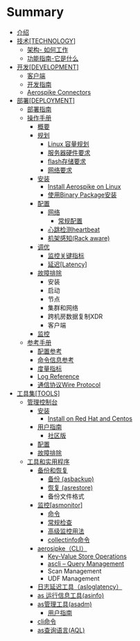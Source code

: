 # Summary

* [介绍](README.md)
* [技术[TECHNOLOGY]](teschenology/ji_672f5b_technology_].md)
   * [架构- 如何工作](teschenology/architecture/jia_6784-_ru_he_gong_zuo.md)
   * [功能指南-它是什么](teschenology/feature/gong_neng_zhi_5357-_ta_shi_shi_yao.md)
* [开发[DEVELOPMENT]](devlopment/kai_53d15b_development_].md)
   * [客户端](devlopment/client/ke_hu_duan.md)
   * [开发指南](devlopment/guides/kai_fa_zhi_nan.md)
   * [Aerospike Connectors](devlopment/connectors/aerospike_connectors.md)
* [部署[DEPLOYMENT]](deployment/bu_7f725b_deployment_].md)
   * [部署指南](deployment/guides/bu_shu_zhi_nan.md)
   * [操作手册](deployment/operations/cao_zuo_shou_ce.md)
       * [概要](deployment/operations/gai_yao.md)
       * [规划](deployment/operations/ji_hua.md)
           * [Linux 容量规划](deployment/operations/linux_rong_liang_gui_hua.md)
           * [服务器硬件要求](deployment/operations/fu_wu_qi_ying_jian_yao_qiu.md)
           * [flash存储要求](deployment/operations/flashcun_chu_yao_qiu.md)
           * [网络要求](deployment/operations/wang_luo_yao_qiu.md)
       * [安装](deployment/operations/an_zhuang.md)
           * [Install Aerospike on Linux](deployment/operations/install_aerospike_on_linux.md)
           * [使用Binary Package安装](deployment/operations/shi_yong_binary_package_an_zhuang.md)
       * [配置](deployment/operations/pei_zhi.md)
           * [网络](deployment/operations/wang_luo.md)
               * [常规配置](deployment/operations/chang_gui_pei_zhi.md)
           * [心跳检测heartbeat](deployment/operations/xin_tiao_jian_ce_heartbeat.md)
           * [机架感知(Rack aware)](deployment/operations/ji_jia_gan_77e528_rack_aware.md)
       * [调优](deployment/operations/diao_you.md)
           * [监控关键指标](deployment/operations/jian_kong_guan_jian_zhi_biao.md)
           * [延迟[Latency]](deployment/operations/yan_8fdf5b_latency_].md)
       * [故障排除](deployment/operations/gu_zhang_pai_chu.md)
           * 安装
           * 启动
           * 节点
           * 集群和网络
           * 跨机房数据复制XDR
           * 客户端
       * [监控](deployment/operations/jian_kong.md)
   * [参考手册](deployment/reference/can_kao_shou_ce.md)
       * [配置参考](deployment/reference/pei_zhi_can_kao.md)
       * [命令信息参考](deployment/reference/ming_ling_xin_xi_can_kao.md)
       * [度量指标](deployment/reference/du_liang_ji_zhun.md)
       * [Log Reference](deployment/reference/日志参考[log_reference.md])
       * [通信协议Wire Protocol](deployment/reference/tong_xin_xie_yi_wire_protocol.md)
* [工具集[TOOLS]](tools/gong_ju_96c65b_tools_].md)
   * [管理控制台](tools/management/guan_li_kong_zhi_tai.md)
       * [安装](tools/management/anzhuang_md.md)
           * [Install on Red Hat and Centos](tools/management/installon_red_hat_and_centos_md.md)
       * [用户指南](tools/management/yong_hu_zhi_nan.md)
           * [社区版](tools/management/she_qu_ban.md)
       * [配置](tools/management/pei_zhi.md)
       * [故障排除](tools/management/gu_zhang_pai_chu.md)
   * [工具和实用程序](tools/tools/gong_ju_he_shi_yong_cheng_xu.md)
       * [备份和恢复](tools/tools/bei_fen_he_hui_fu.md)
           * [备份 (asbackup)](tools/tools/bei_fen__asbackup.md)
           * [恢复 (asrestore)](tools/tools/hui_fu__asrestore.md)
           * 备份文件格式
       * [监控[asmonitor]](tools/tools/jian_kong.md)
           * [命令](tools/tools/ming_ling.md)
           * [常规检查](tools/tools/chang_gui_jian_cha.md)
           * [高级监控用法](tools/tools/gao_ji_jian_kong_yong_fa.md)
           * [collectinfo命令](tools/tools/collectinfoming_ling_ji.md)
       * [aerosipke（CLI）](tools/tools/ming_ling_xing_shi_yong_gong_ju_ff08_cli.md)
           * [Key-Value Store Operations](tools/tools/key-value_store_operations.md)
           * [ascli – Query Management](tools/tools/ascli__query_management.md)
           * Scan Management
           * UDF Management
       * [日志延迟工具（asloglatency）](tools/tools/ri_zhi_yan_chi_gong_ju_ff08_asloglatency.md)
       * [as 运行信息工具(asinfo)](tools/tools/as_yun_xing_xin_xi_gong_517728_asinfo.md)
       * [as管理工具(asadm)](tools/tools/asguan_li_gong_517728_asadm.md)
           * [用户指南](tools/tools/yong_hu_zhi_nan.md)
       * [cli命令](tools/tools/asclming_ling.md)
       * [as查询语言(AQL)](tools/tools/ascha_xun_yu_8a0028_aql.md)

